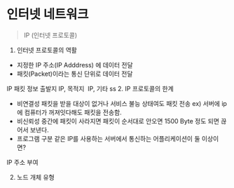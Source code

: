 # 인터넷 네트워크

> IP (인터넷 프로토콜)

1. 인터넷 프로토콜의 역활

- 지정한 IP 주소(IP Adddress) 에 데이터 전달
- 패킷(Packet)이라는 통신 단위로 데이터 전달

IP 패킷 정보
출발지 IP, 목적지  IP, 기타
ss
2. IP 프로토콜의 한계

- 비연결성
  패킷을 받을 대상이 없거나 서비스 불능 상태여도 패킷 전송
  ex) 서버에 ip에 컴퓨터가 꺼져잇다해도 패킷을 전송함.
- 비신뢰성
  중간에 패킷이 사라지면
  패킷이 순서대로 안오면
  1500 Byte 정도 되면 끊어서 보낸다.
- 프로그램 구분
  같은 IP를 사용하는 서버에서 통신하는 어플리케이션이 둘 이상이면?

IP 주소 부여

2. 노드 개체 유형
